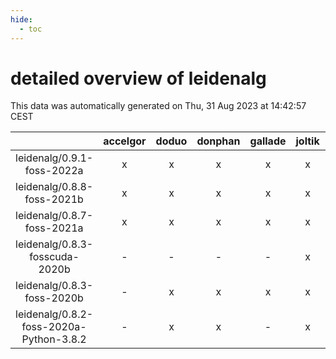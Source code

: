 ```yaml
---
hide:
  - toc
---
```


detailed overview of leidenalg
==============================


This data was automatically generated on Thu, 31 Aug 2023 at 14:42:57 CEST  

| |accelgor|doduo|donphan|gallade|joltik|skitty|swalot|victini|
| :---: | :---: | :---: | :---: | :---: | :---: | :---: | :---: | :---: |
|leidenalg/0.9.1-foss-2022a|x|x|x|x|x|x|x|x|
|leidenalg/0.8.8-foss-2021b|x|x|x|x|x|x|x|x|
|leidenalg/0.8.7-foss-2021a|x|x|x|x|x|x|x|x|
|leidenalg/0.8.3-fosscuda-2020b|-|-|-|-|x|-|-|-|
|leidenalg/0.8.3-foss-2020b|-|x|x|x|x|x|x|x|
|leidenalg/0.8.2-foss-2020a-Python-3.8.2|-|x|x|-|x|x|x|x|
